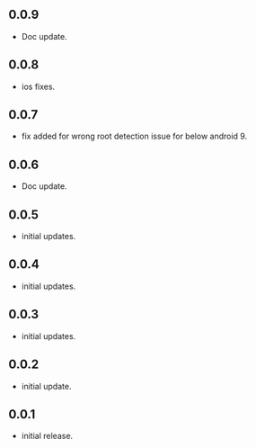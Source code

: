 ## 0.0.9

* Doc update.

## 0.0.8

* ios fixes.

## 0.0.7

* fix added for wrong root detection issue for below android 9.

## 0.0.6

* Doc update.

## 0.0.5

* initial updates.

## 0.0.4

* initial updates.

## 0.0.3

* initial updates.

## 0.0.2

* initial update.

## 0.0.1

* initial release.
